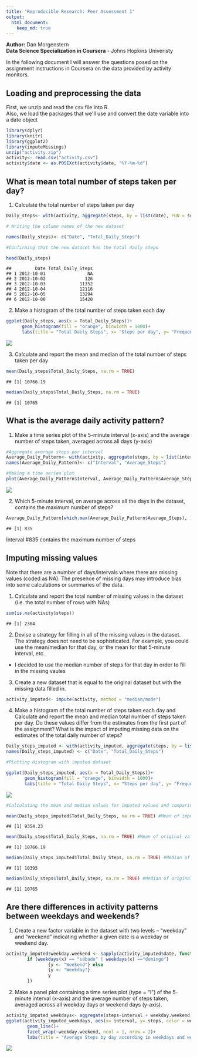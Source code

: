 ```yaml
---
title: "Reproducible Research: Peer Assessment 1"
output: 
  html_document:
    keep_md: true
---
```

**Author:** Dan Morgenstern  
**Data Science Specialization in Coursera** - Johns Hopkins Univeristy

In the following document I will answer the questions posed on the assignment
instructions in Coursera on the data provided by activity monitors.

## Loading and preprocessing the data

First, we unzip and read the csv file into R.  
Also, we load the packages that we'll use and convert the date variable into a date object  

```r
library(dplyr)
library(knitr)
library(ggplot2)
library(imputeMissings)
unzip("activity.zip")
activity<- read.csv("activity.csv")
activity$date <- as.POSIXct(activity$date, "%Y-%m-%d")
```

## What is mean total number of steps taken per day?
1. Calculate the total number of steps taken per day

```r
Daily_steps<- with(activity, aggregate(steps, by = list(date), FUN = sum))

# Writing the column names of the new dataset

names(Daily_steps)<- c("Date", "Total_Daily_Steps")

#Confirming that the new dataset has the total daily steps

head(Daily_steps)
```

```
##         Date Total_Daily_Steps
## 1 2012-10-01                NA
## 2 2012-10-02               126
## 3 2012-10-03             11352
## 4 2012-10-04             12116
## 5 2012-10-05             13294
## 6 2012-10-06             15420
```

2. Make a histogram of the total number of steps taken each day


```r
ggplot(Daily_steps, aes(x = Total_Daily_Steps))+
      geom_histogram(fill = "orange", binwidth = 1000)+
      labs(title = "Total Daily Steps", x= "Steps per day", y= "Frequency")
```

![](PA1_template_files/figure-html/unnamed-chunk-3-1.png)<!-- -->

3. Calculate and report the mean and median of the total number of steps taken per day


```r
mean(Daily_steps$Total_Daily_Steps, na.rm = TRUE)
```

```
## [1] 10766.19
```

```r
median(Daily_steps$Total_Daily_Steps, na.rm = TRUE)
```

```
## [1] 10765
```

## What is the average daily activity pattern?

1. Make a time series plot of the 5-minute interval (x-axis) and the average number of steps taken, averaged across all days (y-axis)


```r
#Aggregate average steps per interval
Average_Daily_Pattern<- with(activity, aggregate(steps, by = list(interval), FUN = mean, na.rm = TRUE))
names(Average_Daily_Pattern)<- c("Interval", "Average_Steps")

#Making a time series plot
plot(Average_Daily_Pattern$Interval, Average_Daily_Pattern$Average_Steps, type = "l", col = "orange", xlab = "Interval", ylab = "Average Steps", main = "Average Number of steps taken per interval", lwd = 3)
```

![](PA1_template_files/figure-html/unnamed-chunk-5-1.png)<!-- -->

2. Which 5-minute interval, on average across all the days in the dataset, contains the maximum number of steps?


```r
Average_Daily_Pattern[which.max(Average_Daily_Pattern$Average_Steps), ]$Interval
```

```
## [1] 835
```

Interval #835 contains the maximum number of steps  

## Imputing missing values

Note that there are a number of days/intervals where there are missing values (coded as NA). The presence of missing days may introduce bias into some calculations or summaries of the data.

1. Calculate and report the total number of missing values in the dataset (i.e. the total number of rows with NAs)


```r
sum(is.na(activity$steps))
```

```
## [1] 2304
```

2. Devise a strategy for filling in all of the missing values in the dataset. The strategy does not need to be sophisticated. For example, you could use the mean/median for that day, or the mean for that 5-minute interval, etc.  
- I decided to use the median number of steps for that day in order to fill in the missing vaules
3. Create a new dataset that is equal to the original dataset but with the missing data filled in.


```r
activity_imputed<- impute(activity, method = "median/mode")
```


4. Make a histogram of the total number of steps taken each day and Calculate and report the mean and median total number of steps taken per day. Do these values differ from the estimates from the first part of the assignment? What is the impact of imputing missing data on the estimates of the total daily number of steps?


```r
Daily_steps_imputed <- with(activity_imputed, aggregate(steps, by = list(date), FUN = sum))
names(Daily_steps_imputed) <- c("Date", "Total_Daily_Steps")

#Plotting Histogram with imputed dataset

ggplot(Daily_steps_imputed, aes(x = Total_Daily_Steps))+
       geom_histogram(fill = "orange", binwidth = 1000)+
       labs(title = "Total Daily Steps", x= "Steps per day", y= "Frequency")
```

![](PA1_template_files/figure-html/unnamed-chunk-9-1.png)<!-- -->

```r
#Calculating the mean and median values for imputed values and comparing them with the original (non-imputed) values

mean(Daily_steps_imputed$Total_Daily_Steps, na.rm = TRUE) #Mean of imputed values
```

```
## [1] 9354.23
```

```r
mean(Daily_steps$Total_Daily_Steps, na.rm = TRUE) #Mean of original values
```

```
## [1] 10766.19
```

```r
median(Daily_steps_imputed$Total_Daily_Steps, na.rm = TRUE) #Median of imputed values
```

```
## [1] 10395
```

```r
median(Daily_steps$Total_Daily_Steps, na.rm = TRUE) #Median of original values
```

```
## [1] 10765
```

## Are there differences in activity patterns between weekdays and weekends?

1. Create a new factor variable in the dataset with two levels – “weekday” and “weekend” indicating whether a given date is a weekday or weekend day.


```r
activity_imputed$weekday.weekend <- sapply(activity_imputed$date, function(x) {
        if (weekdays(x) == "sábado" | weekdays(x) =="domingo") 
                {y <- "Weekend"} else 
                {y <- "Weekday"}
                y
        })
```
2. Make a panel plot containing a time series plot (type = "l") of the 5-minute interval (x-axis) and the average number of steps taken, averaged across all weekday days or weekend days (y-axis). 


```r
activity_imputed_weekdays<- aggregate(steps~interval + weekday.weekend, activity_imputed, mean)
ggplot(activity_imputed_weekdays, aes(x= interval, y= steps, color = weekday.weekend))+
        geom_line()+
        facet_wrap(~weekday.weekend, ncol = 1, nrow = 2)+
        labs(title = "Average Steps by day according in weekdays and weekend", x = "interval", y = "Average steps")
```

![](PA1_template_files/figure-html/unnamed-chunk-11-1.png)<!-- -->
